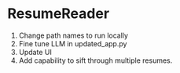 # ResumeReader
1. Change path names to run locally
2. Fine tune LLM in updated_app.py
3. Update UI
4. Add capability to sift through multiple resumes. 

